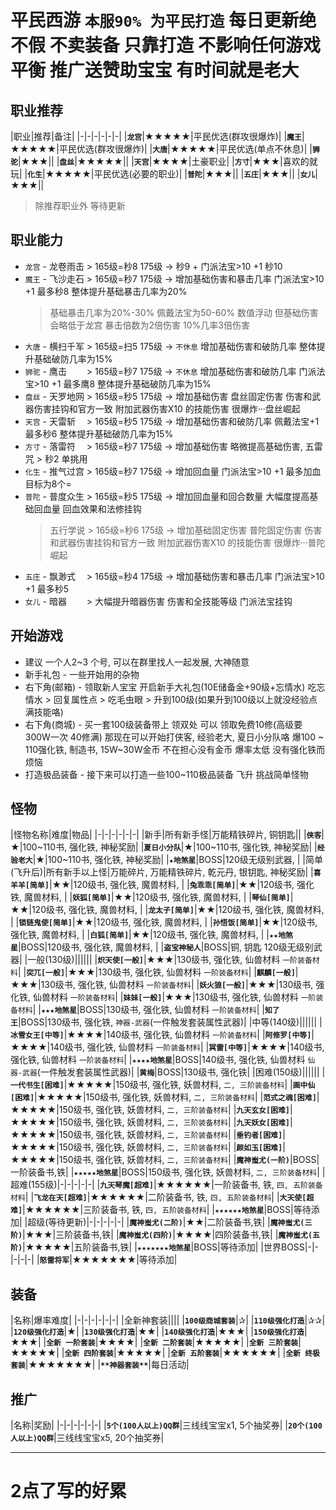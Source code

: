 # 平民西游 `本服90% 为平民打造` 每日更新绝不假 不卖装备 只靠打造 不影响任何游戏平衡 推广送赞助宝宝 有时间就是老大
## 职业推荐
|职业|推荐|备注|
|-|-|-|-|-|-|
|**`龙宫`**|★★★★★|平民优选(群攻很爆炸)|
|**`魔王`**|★★★★★|平民优选(群攻很爆炸)|
|**`大唐`**|★★★★★|平民优选(单点不休息)|
|**`狮驼`**|★★★||
|**`盘丝`**|★★★★★||
|**`天宫`**|★★★★|土豪职业|
|**`方寸`**|★★★|喜欢的就玩|
|**`化生`**|★★★★★|平民优选(必要的职业)|
|**`普陀`**|★★★||
|**`五庄`**|★★★||
|**`女儿`**|★★★||
> 除推荐职业外 等待更新

## 职业能力
  - `龙宫` - 龙卷雨击 > 165级=秒8 175级 -> 秒9 + 门派法宝>10 +1 秒10
  - `魔王` - 飞沙走石 > 165级=秒7 175级 -> 增加基础伤害和暴击几率 门派法宝>10 +1 最多秒8 整体提升基础暴击几率为20%
    > 基础暴击几率为20%-30% 佩戴法宝为50-60% 数值浮动 但基础伤害会略低于龙宫 暴击倍数为2倍伤害 10%几率3倍伤害
  - `大唐` - 横扫千军 > 165级=扫5 175级 -> `不休息` 增加基础伤害和破防几率 整体提升基础破防几率为15%
  - `狮驼` - 鹰击　　 > 165级=秒7 175级 -> `不休息` 增加基础伤害和破防几率 门派法宝>10 +1 最多鹰8 整体提升基础破防几率为15%
  - `盘丝` - 天罗地网 > 165级=秒5 175级 -> 增加基础伤害 盘丝固定伤害 伤害和武器伤害挂钩和官方一致 附加武器伤害X10 的技能伤害 很爆炸···盘丝崛起
  - `天宫` - 天雷斩　 > 165级=秒5 175级 -> 增加基础伤害和破防几率 佩戴法宝+1 最多秒6 整体提升基础破防几率为15%
  - `方寸` - 落雷符　 > 165级=秒7 175级 -> 增加基础伤害 略微提高基础伤害, 五雷咒 > 秒2 单挑用
  - `化生` - 推气过宫 > 165级=秒7 175级 -> 增加回血量 门派法宝>10 +1 最多加血目标为8个=
  - `普陀` - 普度众生 > 165级=秒5 175级 -> 增加回血量和回合数量 大幅度提高基础回血量 回血效果和法修挂钩
    > 五行学说 > 165级=秒6 175级 -> 增加基础固定伤害 普陀固定伤害 伤害和武器伤害挂钩和官方一致 附加武器伤害X10 的技能伤害 很爆炸···普陀崛起
  - `五庄` - 飘渺式　 > 165级=秒4 175级 -> 增加基础伤害和暴击几率 门派法宝>10 +1 最多秒5
  - `女儿` - 暗器　　 > 大幅提升暗器伤害 伤害和全技能等级 门派法宝挂钩
## 开始游戏
  - 建议 一个人2~3 个号, 可以在群里找人一起发展, 大神随意
  - 新手礼包 - 一些开始用的杂物
  - 右下角(邮箱) - 领取新人宝宝 开启新手大礼包(10E储备金+90级+忘情水) 吃忘情水 > 回复属性点 > 吃毛虫眼 > 升到100级(如果升到100级以上就没经验点满技能咯)
  - 右下角(商城) - 买一套100级装备带上 领双处 可以 领取免费10修(高级要300W一次 40修满) 那现在可以开始打侠客, 经验老大, 夏日小分队咯 爆100 ~ 110强化铁, 制造书, 15W~30W金币 不在担心没有金币 爆率太低 没有强化铁而烦恼
  - 打造极品装备 - 接下来可以打造一些100~110极品装备 飞升 挑战简单怪物
## 怪物
|怪物名称|难度|物品|
|-|-|-|-|-|-|
|新手|所有新手怪|万能精铁碎片, 铜钥匙||
|**`侠客`**|★|100~110书, 强化铁, 神秘奖励|
|**`夏日小分队`**|★|100~110书, 强化铁, 神秘奖励|
|**`经验老大`**|★|100~110书, 强化铁, 神秘奖励|
|**`★地煞星`**|BOSS|120级无级别武器, |
|简单(飞升后)|所有新手以上怪|万能碎片, 万能精铁碎片, 乾元丹, 银钥匙, 神秘奖励|
|**`喜羊羊[简单]`**|★★|120级书, 强化铁, 魔兽材料, |
|**`兔乖乖[简单]`**|★★|120级书, 强化铁, 魔兽材料, |
|**`妖狐[简单]`**|★★|120级书, 强化铁, 魔兽材料, |
|**`琴仙[简单]`**|★★|120级书, 强化铁, 魔兽材料, |
|**`龙太子[简单]`**|★★|120级书, 强化铁, 魔兽材料, |
|**`锁链鬼使[简单]`**|★★|120级书, 强化铁, 魔兽材料, |
|**`孙悟饭[简单]`**|★★|120级书, 强化铁, 魔兽材料, |
|**`白狐[简单]`**|★★|120级书, 强化铁, 魔兽材料, |
|**`★★地煞星`**|BOSS|120级书, 强化铁, 魔兽材料, |
|**`盗宝神秘人`**|BOSS|铜, 钥匙 120级无级别武器|
|一般(130级)||||||
|**`炽天使[一般]`**|★★★|130级书, 强化铁, 仙兽材料 `一阶装备材料`|
|**`突兀[一般]`**|★★★|130级书, 强化铁, 仙兽材料 `一阶装备材料`|
|**`麒麟[一般]`**|★★★|130级书, 强化铁, 仙兽材料 `一阶装备材料`|
|**`妖火狼[一般]`**|★★★|130级书, 强化铁, 仙兽材料 `一阶装备材料`|
|**`妹妹[一般]`**|★★★|130级书, 强化铁, 仙兽材料 `一阶装备材料`|
|**`★★★地煞星`**|BOSS|130级书, 强化铁, 仙兽材料 `一阶装备材料`|
|**`知了王`**|BOSS|130级书, 强化铁, `神器-武器`(一件触发套装属性武器)|
|中等(140级)||||||
|**`冰雪女王[中等]`**|★★★★|140级书, 强化铁, 仙兽材料 `一阶装备材料`|
|**`阿修罗[中等]`**|★★★★|140级书, 强化铁, 仙兽材料 `一阶装备材料`|
|**`冥雷[中等]`**|★★★★|140级书, 强化铁, 仙兽材料 `一阶装备材料`|
|**`★★★★地煞星`**|BOSS|140级书, 强化铁, 仙兽材料 `仙器-武器`(一件触发套装属性武器)|
|**`黄梅`**|BOSS|130级书, 强化铁|
|困难(150级)||||||
|**`一代书生[困难]`**|★★★★★|150级书, 强化铁, 妖兽材料, `二, 三阶装备材料`|
|**`画中仙[困难]`**|★★★★★|150级书, 强化铁, 妖兽材料, `二, 三阶装备材料`|
|**`范式之魂[困难]`**|★★★★★|150级书, 强化铁, 妖兽材料, `二, 三阶装备材料`|
|**`九天玄女[困难]`**|★★★★★|150级书, 强化铁, 妖兽材料, `二, 三阶装备材料`|
|**`九天妖女[困难]`**|★★★★★|150级书, 强化铁, 妖兽材料, `二, 三阶装备材料`|
|**`垂钓者[困难]`**|★★★★★|150级书, 强化铁, 妖兽材料, `二, 三阶装备材料`|
|**`颜如玉[困难]`**|★★★★★|150级书, 强化铁, 妖兽材料, `二, 三阶装备材料`|
|**`魔神蚩尤(一阶)`**|BOSS|一阶装备书,铁|
|**`★★★★★地煞星`**|BOSS|150级书, 强化铁, 妖兽材料, `二, 三阶装备材料`|
|超难(155级)|-|-|-|-|-|
|**`九天琴魔[超难]`**|★★★★★★|一阶装备书, 铁, `四, 五阶装备材料`|
|**`飞龙在天[超难]`**|★★★★★★|二阶装备书, 铁, `四, 五阶装备材料`|
|**`大天使[超难]`**|★★★★★★|三阶装备书, 铁, `四, 五阶装备材料`|
|**`★★★★★★地煞星`**|BOSS|等待添加|
|超级(等待更新)|-|-|-|-|-|
|**`魔神蚩尤(二阶)`**|★★|二阶装备书,铁|
|**`魔神蚩尤(三阶)`**|★★★|三阶装备书,铁|
|**`魔神蚩尤(四阶)`**|★★★★|四阶装备书,铁|
|**`魔神蚩尤(五阶)`**|★★★★★|五阶装备书,铁|
|**`★★★★★★★地煞星`**|BOSS|等待添加|
|世界BOSS|-|-|-|-|-|
|**`怒雷将军`**|★★★★★★★|等待添加|

## 装备
|名称|爆率难度|
|-|-|-|-|-|-|
|全新神套装||||
|**`100级商城套装`**|✰|
|**`110级强化打造`**|✰✰|
|**`120级强化打造`**|★|
|**`130级强化打造`**|★★|
|**`140级强化打造`**|★★★|
|**`150级强化打造`**|★★★|
|**`全新 一阶套装`**|★★★★|
|**`全新 二阶套装`**|★★★★★|
|**`全新 三阶套装`**|★★★★★|
|**`全新 四阶套装`**|★★★★★|
|**`全新 五阶套装`**|★★★★★★|
|**`全新 终极套装`**|★★★★★★★|
|**`**神器套装**`**|每日活动|

## 推广
|名称|奖励|
|-|-|-|-|-|-|
|**`5个(100人以上)QQ群`**|三线线宝宝x1, 5个抽奖券|
|**`20个(100人以上)QQ群`**|三线线宝宝x5, 20个抽奖券|

---
# 2点了写的好累